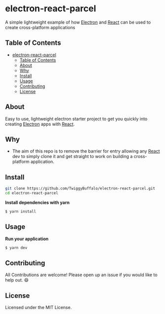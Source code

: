 # electron-react-parcel
A simple lightweight example of how [Electron](https://electronjs.org/) and [React](https://recatjs.org/) can be used to create cross-platform applications

## Table of Contents

- [electron-react-parcel](#electron-react-parcel)
  - [Table of Contents](#table-of-contents)
  - [About](#about)
  - [Why](#why)
  - [Install](#install)
  - [Usage](#usage)
  - [Contributing](#contributing)
  - [License](#license)


## About

Easy to use, lightweight electron starter project to get you quickly into creating [Electron](https://electronjs.org/) apps with [React](https://recatjs.org/).

## Why

- The aim of this repo is to remove the barrier for entry allowing any [React](https://recatjs.org/) dev to simply clone it and get straight to work on building a cross-platform application.

## Install

```sh
git clone https://github.com/TwiggyBuffalo/electron-react-parcel.git
cd electron-react-parcel
```

**Install dependencies with yarn**

```sh
$ yarn install
```

## Usage

**Run your application**

```sh
$ yarn dev
```

## Contributing

All Contributions are welcome! Please open up an issue if you would like to help out. :smile:

## License

Licensed under the MIT License.